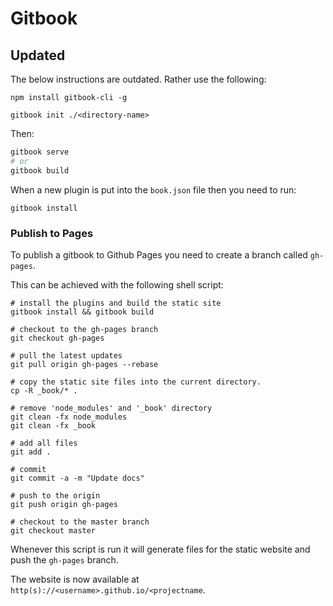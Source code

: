 # Gitbook

## Updated

The below instructions are outdated. Rather use the following:

```
npm install gitbook-cli -g
```

```
gitbook init ./<directory-name>
```

Then:

```Bash
gitbook serve
# or
gitbook build
```

When a new plugin is put into the `book.json` file then you need to run:

```
gitbook install
```

### Publish to Pages

To publish a gitbook to Github Pages you need to create a branch called `gh-pages`.

This can be achieved with the following shell script:

```
# install the plugins and build the static site
gitbook install && gitbook build

# checkout to the gh-pages branch
git checkout gh-pages

# pull the latest updates
git pull origin gh-pages --rebase

# copy the static site files into the current directory.
cp -R _book/* .

# remove 'node_modules' and '_book' directory
git clean -fx node_modules
git clean -fx _book

# add all files
git add .

# commit
git commit -a -m "Update docs"

# push to the origin
git push origin gh-pages

# checkout to the master branch
git checkout master
```

Whenever this script is run it will generate files for the static website and push the `gh-pages` branch.

The website is now available at `http(s)://<username>.github.io/<projectname`.
